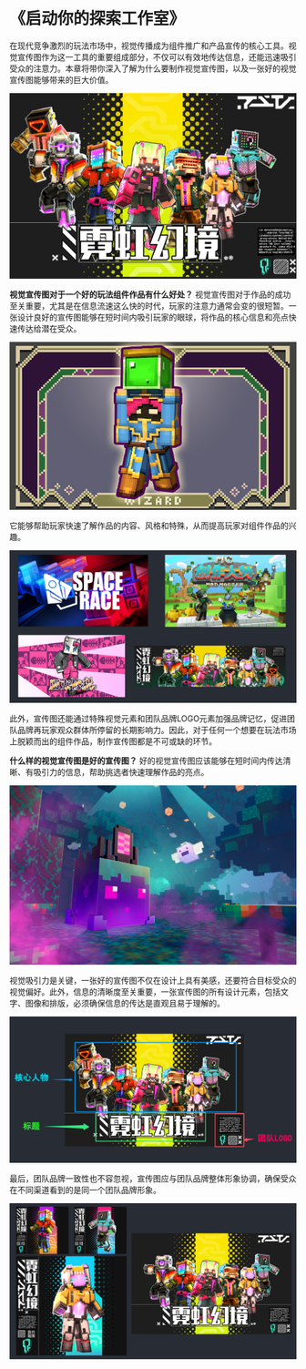 # 《启动你的探索工作室》

在现代竞争激烈的玩法市场中，视觉传播成为组件推广和产品宣传的核心工具。视觉宣传图作为这一工具的重要组成部分，不仅可以有效地传达信息，还能迅速吸引受众的注意力。本章将带你深入了解为什么要制作视觉宣传图，以及一张好的视觉宣传图能够带来的巨大价值。

![](./media/a23fd6dc179126bc7af8a721be90eedc.png)

**视觉宣传图对于一个好的玩法组件作品有什么好处？**
视觉宣传图对于作品的成功至关重要，尤其是在信息流速这么快的时代，玩家的注意力通常会变的很短暂。一张设计良好的宣传图能够在短时间内吸引玩家的眼球，将作品的核心信息和亮点快速传达给潜在受众。

![电脑游戏的截图 描述已自动生成](./media/b8fb3bc26066d0889bb5ca4f871f91fb.png)

它能够帮助玩家快速了解作品的内容、风格和特殊，从而提高玩家对组件作品的兴趣。

![](./media/7e117634bea0727dedb13b02ed409d02.png)

此外，宣传图还能通过特殊视觉元素和团队品牌LOGO元素加强品牌记忆，促进团队品牌再玩家观众群体所停留的长期影响力。因此，对于任何一个想要在玩法市场上脱颖而出的组件作品，制作宣传图都是不可或缺的环节。

**什么样的视觉宣传图是好的宣传图？**
好的视觉宣传图应该能够在短时间内传达清晰、有吸引力的信息，帮助挑选者快速理解作品的亮点。

![电脑游戏画面 低可信度描述已自动生成](./media/c13db0758ed19b0e140013b00d6709f8.png)

视觉吸引力是关键，一张好的宣传图不仅在设计上具有美感，还要符合目标受众的视觉偏好。此外，信息的清晰度至关重要，一张宣传图的所有设计元素，包括文字、图像和排版，必须确保信息的传达是直观且易于理解的。

![](./media/eabfd0c1edff2959f0c3041c7488d977.png)

最后，团队品牌一致性也不容忽视，宣传图应与团队品牌整体形象协调，确保受众在不同渠道看到的是同一个团队品牌形象。

![](./media/7cb1e7310733b3dd90821c69bfd1f4f9.png)
